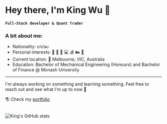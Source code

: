 # Hey there, I'm King Wu 👑

**`Full-Stack developer & Quant Trader`**

### A bit about me:

- Nationality: cn/au
- Personal interests: :basketball: :tennis: :muscle: :computer: :moneybag: :motorcycle: :ramen:
- Current location: 📍 Melbourne, VIC, Australia
- Education: Bachelor of Mechanical Engineering (Honours) and Bachelor of Finance @ Monash University
---

I'm always working on something and learning something. Feel free to reach out and see what I'm up to now 💬

🌎 Check my [portfolio](https://king-personal-website-kingwu12s-projects.vercel.app/)

<br />

<img src="https://github-readme-stats.vercel.app/api?username=kingwu12&show_icons=true&theme=synthwave" alt="King's GitHub stats"/>



